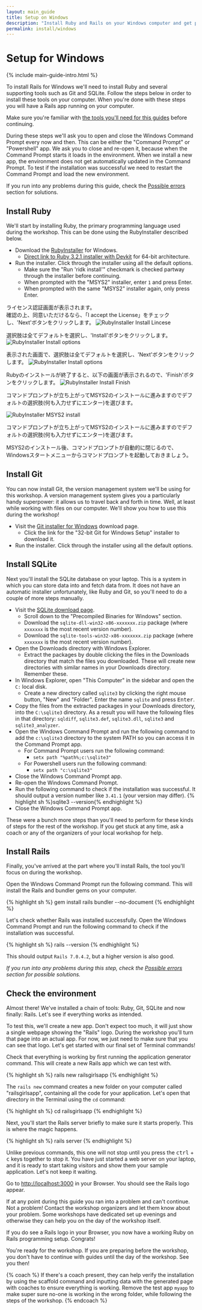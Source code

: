 ```yaml
---
layout: main_guide
title: Setup on Windows
description: "Install Ruby and Rails on your Windows computer and get prepared for the Rails Girls workshop."
permalink: install/windows
---
```


# Setup for Windows

{% include main-guide-intro.html %}

To install Rails for Windows we'll need to install Ruby and several supporting tools such as Git and SQLite. Follow the steps below in order to install these tools on your computer. When you're done with these steps you will have a Rails app running on your computer.

<div class="help-notice">Make sure you're familiar with <a href="/tools">the tools you'll need for this guides</a> before continuing.</div>

During these steps we'll ask you to open and close the Windows Command Prompt every now and then. This can be either the "Command Prompt" or "Powershell" app. We ask you to close and re-open it, because when the Command Prompt starts it loads in the environment. When we install a new app, the environment does not get automatically updated in the Command Prompt. To test if the installation was successful we need to restart the Command Prompt and load the new environment.

If you run into any problems during this guide, check the [Possible errors] section for solutions.

## Install Ruby

We'll start by installing Ruby, the primary programming language used during the workshop. This can be done using the RubyInstaller described below.

- Download the [RubyInstaller](https://rubyinstaller.org/downloads/) for Windows.
  - [Direct link to Ruby 3.2.1 installer with Devkit](https://github.com/oneclick/rubyinstaller2/releases/download/RubyInstaller-3.2.1-1/rubyinstaller-devkit-3.2.1-1-x64.exe) for 64-bit architecture.
- Run the installer. Click through the installer using all the default options.
  - Make sure the "Run 'ridk install'" checkmark is checked partway through the installer before continuing.
  - When prompted with the "MSYS2" installer, enter `1` and press Enter.
  - When prompted with the same "MSYS2" installer again, only press Enter.

ライセンス認証画面が表示されます。  
確認の上、同意いただけるなら、「I accept the License」をチェックし、'Next'ボタンをクリックします。
![RubyInstaller Install Lincese](/images/windows_install/rubyinstaller_license.png "rubyinstaller license")

選択肢は全てデフォルトを選択し、'Install'ボタンをクリックします。
![RubyInstaller Install options](/images/windows_install/rubyinstaller_install_options1.png "rubyinstaller install options")

表示された画面で、選択肢は全てデフォルトを選択し、'Next'ボタンをクリックします。
![RubyInstaller Install options](/images/windows_install/rubyinstaller_install_options2.png "rubyinstaller install options")

Rubyのインストールが終了すると、以下の画面が表示されるので、'Finish'ボタンをクリックします。
![RubyInstaller Install Finish](/images/windows_install/rubyinstaller_install_finish.png "rubyinstaller install finish")

コマンドプロンプトが立ち上がってMSYS2のインストールに進みますのでデフォルトの選択肢(何も入力せずにエンター)を選びます。

![RubyInstaller MSYS2 install](/images/windows_install/rubyinstaller_msys2_install.png "rubyinstaller msys2 install")

コマンドプロンプトが立ち上がってMSYS2のインストールに進みますのでデフォルトの選択肢(何も入力せずにエンター)を選びます。

MSYS2のインストール後、コマンドプロンプトが自動的に閉じるので、	Windowsスタートメニューからコマンドプロンプトを起動しておきましょう。

## Install Git

You can now install Git, the version management system we'll be using for this workshop. A version management system gives you a particularly handy superpower: it allows us to travel back and forth in time. Well, at least while working with files on our computer. We'll show you how to use this during the workshop!

- Visit the [Git installer for Windows](https://git-scm.com/download/win) download page.
  - Click the link for the "32-bit Git for Windows Setup" installer to download it.
- Run the installer. Click through the installer using all the default options.

## Install SQLite

Next you'll install the SQLite database on your laptop. This is a system in which you can store data into and fetch data from. It does not have an automatic installer unfortunately, like Ruby and Git, so you'll need to do a couple of more steps manually.

- Visit the [SQLite download page](https://sqlite.org/download.html).
  - Scroll down to the "Precompiled Binaries for Windows" section.
  - Download the `sqlite-dll-win32-x86-xxxxxxx.zip` package (where `xxxxxxx` is the most recent version number).
  - Download the `sqlite-tools-win32-x86-xxxxxxx.zip` package (where `xxxxxxx` is the most recent version number).
- Open the Downloads directory with Windows Explorer.
  - Extract the packages by double clicking the files in the Downloads directory that match the files you downloaded. These will create new directories with similar names in your Downloads directory. Remember these.
- In Windows Explorer, open "This Computer" in the sidebar and open the `C:` local disk.
  - Create a new directory called `sqlite3` by clicking the right mouse button, "New" and "Folder". Enter the name `sqlite` and press <kbd>Enter</kbd>.
- Copy the files from the extracted packages in your Downloads directory, into the `C:\sqlite3` directory. As a result you will have the following files in that directory: `sqldiff`, `sqlite3.def`, `sqlite3.dll`, `sqlite3` and `sqlite3_analyzer`.
- Open the Windows Command Prompt and run the following command to add the `c:\sqlite3` directory to the system PATH so you can access it in the Command Prompt app.
  - For Command Prompt users run the following command:
    - `setx path "%path%;c:\sqlite3"`
  - For Powershell users run the following command:
    - `setx path "c:\sqlite3"`
- Close the Windows Command Prompt app.
- Re-open the Windows Command Prompt.
- Run the following command to check if the installation was successful. It should output a version number like `3.41.1` (your version may differ).
  {% highlight sh %}sqlite3 --version{% endhighlight %}
- Close the Windows Command Prompt app.

These were a bunch more steps than you'll need to perform for these kinds of steps for the rest of the workshop. If you get stuck at any time, ask a coach or any of the organizers of your local workshop for help.

## Install Rails

Finally, you've arrived at the part where you'll install Rails, the tool you'll focus on during the workshop.

Open the Windows Command Prompt run the following command. This will install the Rails and bundler gems on your computer.

{% highlight sh %}
gem install rails bundler --no-document
{% endhighlight %}

Let's check whether Rails was installed successfully. Open the Windows Command Prompt and run the following command to check if the installation was successful.

{% highlight sh %}
rails --version
{% endhighlight %}

This should output `Rails 7.0.4.2`, but a higher version is also good.

_If you run into any problems during this step, check the [Possible errors] section for possible solutions._

## Check the environment

Almost there! We've installed a chain of tools: Ruby, Git, SQLite and now finally: Rails. Let's see if everything works as intended.

To test this, we'll create a new app. Don't expect too much, it will just show a single webpage showing the "Rails" logo. During the workshop you'll turn that page into an actual app. For now, we just need to make sure that you can see that logo. Let's get started with our final set of Terminal commands!

Check that everything is working by first running the application generator command. This will create a new Rails app which we can test with.

{% highlight sh %}
rails new railsgirlsapp
{% endhighlight %}

The `rails new` command creates a new folder on your computer called "railsgirlsapp", containing all the code for your application. Let's open that directory in the Terminal using the `cd` command:

{% highlight sh %}
cd railsgirlsapp
{% endhighlight %}

Next, you'll start the Rails server briefly to make sure it starts properly. This is where the magic happens.

{% highlight sh %}
rails server
{% endhighlight %}

Unlike previous commands, this one will not stop until you press the <kbd>ctrl</kbd> + <kbd>c</kbd> keys together to stop it. You have just started a web server on your laptop, and it is ready to start taking visitors and show them your sample application. Let's not keep it waiting.

Go to <http://localhost:3000> in your Browser. You should see the Rails logo appear.

If at any point during this guide you ran into a problem and can't continue. Not a problem! Contact the workshop organizers and let them know about your problem. Some workshops have dedicated set up evenings and otherwise they can help you on the day of the workshop itself.

If you do see a Rails logo in your Browser, you now have a working Ruby on Rails programming setup. Congrats!

You're ready for the workshop. If you are preparing before the workshop, you don't have to continue with guides until the day of the workshop. See you then!

{% coach %}
If there's a coach present, they can help verify the installation by using the scaffold command and inputting data with the generated page with coaches to ensure everything is working. Remove the test app `myapp` to make super sure no-one is working in the wrong folder, while following the steps of the workshop.
{% endcoach %}

[Possible errors]: /install#possible-errors-during-installation
